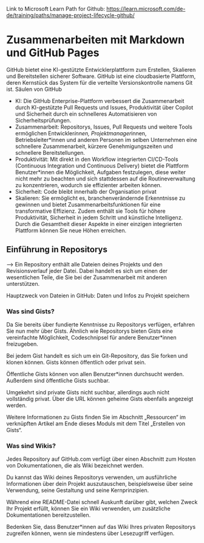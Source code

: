 Link to Microsoft Learn Path for Github: https://learn.microsoft.com/de-de/training/paths/manage-project-lifecycle-github/


# Zusammenarbeiten mit Markdown und GitHub Pages

GitHub bietet eine KI-gestützte Entwicklerplattform zum Erstellen, Skalieren und Bereitstellen sicherer Software. GitHub ist eine cloudbasierte Plattform, deren Kernstück das System für die verteilte Versionskontrolle namens Git ist. 
Säulen von GitHub
- KI: 
    Die GitHub Enterprise-Plattform verbessert die Zusammenarbeit durch KI-gestützte Pull Requests und Issues, Produktivität über Copilot und Sicherheit durch ein schnelleres Automatisieren von Sicherheitsprüfungen.
- Zusammenarbeit:
    Repositorys, Issues, Pull Requests und weitere Tools ermöglichen Entwickler*innen, Projektmanager*innen, Betriebsleiter*innen und anderen Personen im selben Unternehmen eine schnellere Zusammenarbeit, kürzere Genehmigungszeiten und schnellere Bereitstellungen.
- Produktivität:
    Mit direkt in den Workflow integrierten CI/CD-Tools (Continuous Integration und Continuous Delivery) bietet die Plattform Benutzer*innen die Möglichkeit, Aufgaben festzulegen, diese weiter nicht mehr zu beachten und sich stattdessen auf die Routineverwaltung zu konzentrieren, wodurch sie effizienter arbeiten können. 
- Sicherheit:
    Code bleibt innerhalb der Organisation privat
- Skalieren:
    Sie ermöglicht es, branchenverändernde Erkenntnisse zu gewinnen und bietet Zusammenarbeitsfunktionen für eine transformative Effizienz. Zudem enthält sie Tools für höhere Produktivität, Sicherheit in jedem Schritt und künstliche Intelligenz. Durch die Gesamtheit dieser Aspekte in einer einzigen integrierten Plattform können Sie neue Höhen erreichen.

## Einführung in Repositorys
--> Ein Repository enthält alle Dateien deines Projekts und den Revisionsverlauf jeder Datei. Dabei handelt es sich um einen der wesentlichen Teile, die Sie bei der Zusammenarbeit mit anderen unterstützen.

Hauptzweck von Dateien in GitHub: Daten und Infos zu Projekt speichern

### Was sind Gists?
Da Sie bereits über fundierte Kenntnisse zu Repositorys verfügen, erfahren Sie nun mehr über Gists. Ähnlich wie Repositorys bieten Gists eine vereinfachte Möglichkeit, Codeschnipsel für andere Benutzer*innen freizugeben.

Bei jedem Gist handelt es sich um ein Git-Repository, das Sie forken und klonen können. Gists können öffentlich oder privat sein.

Öffentliche Gists können von allen Benutzer*innen durchsucht werden. Außerdem sind öffentliche Gists suchbar.

Umgekehrt sind private Gists nicht suchbar, allerdings auch nicht vollständig privat. Über die URL können geheime Gists ebenfalls angezeigt werden.

Weitere Informationen zu Gists finden Sie im Abschnitt „Ressourcen“ im verknüpften Artikel am Ende dieses Moduls mit dem Titel „Erstellen von Gists“.

### Was sind Wikis?

Jedes Repository auf GitHub.com verfügt über einen Abschnitt zum Hosten von Dokumentationen, die als Wiki bezeichnet werden.

Du kannst das Wiki deines Repositorys verwenden, um ausführliche Informationen über dein Projekt auszutauschen, beispielsweise über seine Verwendung, seine Gestaltung und seine Kernprinzipien.

Während eine README-Datei schnell Auskunft darüber gibt, welchen Zweck Ihr Projekt erfüllt, können Sie ein Wiki verwenden, um zusätzliche Dokumentationen bereitzustellen.

Bedenken Sie, dass Benutzer*innen auf das Wiki Ihres privaten Repositorys zugreifen können, wenn sie mindestens über Lesezugriff verfügen.